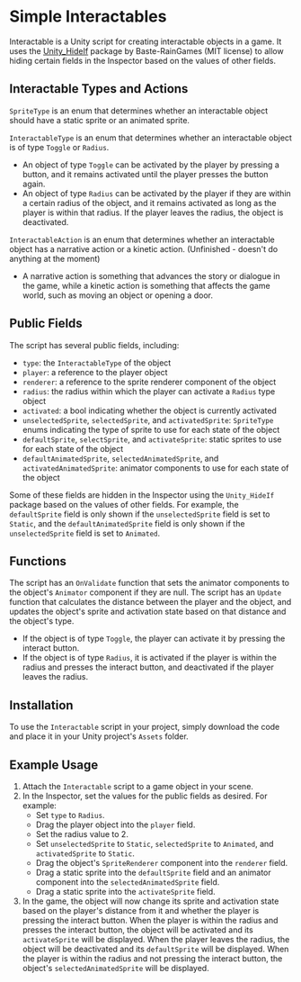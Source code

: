 # Simple Interactables

Interactable is a Unity script for creating interactable objects in a game. It uses the [Unity_HideIf](https://github.com/Baste-RainGames/Unity_HideIf) package by Baste-RainGames (MIT license) to allow hiding certain fields in the Inspector based on the values of other fields. 

## Interactable Types and Actions

`SpriteType` is an enum that determines whether an interactable object should have a static sprite or an animated sprite.

`InteractableType` is an enum that determines whether an interactable object is of type `Toggle` or `Radius`. 
- An object of type `Toggle` can be activated by the player by pressing a button, and it remains activated until the player presses the button again. 
- An object of type `Radius` can be activated by the player if they are within a certain radius of the object, and it remains activated as long as the player is within that radius. If the player leaves the radius, the object is deactivated.

`InteractableAction` is an enum that determines whether an interactable object has a narrative action or a kinetic action. (Unfinished - doesn't do anything at the moment)
- A narrative action is something that advances the story or dialogue in the game, while a kinetic action is something that affects the game world, such as moving an object or opening a door.

## Public Fields

The script has several public fields, including:
- `type`: the `InteractableType` of the object
- `player`: a reference to the player object
- `renderer`: a reference to the sprite renderer component of the object
- `radius`: the radius within which the player can activate a `Radius` type object
- `activated`: a bool indicating whether the object is currently activated
- `unselectedSprite`, `selectedSprite`, and `activatedSprite`: `SpriteType` enums indicating the type of sprite to use for each state of the object
- `defaultSprite`, `selectSprite`, and `activateSprite`: static sprites to use for each state of the object
- `defaultAnimatedSprite`, `selectedAnimatedSprite`, and `activatedAnimatedSprite`: animator components to use for each state of the object

Some of these fields are hidden in the Inspector using the `Unity_HideIf` package based on the values of other fields. For example, the `defaultSprite` field is only shown if the `unselectedSprite` field is set to `Static`, and the `defaultAnimatedSprite` field is only shown if the `unselectedSprite` field is set to `Animated`.

## Functions

The script has an `OnValidate` function that sets the animator components to the object's `Animator` component if they are null.
The script has an `Update` function that calculates the distance between the player and the object, and updates the object's sprite and activation state based on that distance and the object's type. 
- If the object is of type `Toggle`, the player can activate it by pressing the interact button. 
- If the object is of type `Radius`, it is activated if the player is within the radius and presses the interact button, and deactivated if the player leaves the radius.

## Installation

To use the `Interactable` script in your project, simply download the code and place it in your Unity project's `Assets` folder.

## Example Usage

1. Attach the `Interactable` script to a game object in your scene.
2. In the Inspector, set the values for the public fields as desired. For example:
   - Set `type` to `Radius`.
   - Drag the player object into the `player` field.
   - Set the radius value to 2.
   - Set `unselectedSprite` to `Static`, `selectedSprite` to `Animated`, and `activatedSprite` to `Static`.
   - Drag the object's `SpriteRenderer` component into the `renderer` field.
   - Drag a static sprite into the `defaultSprite` field and an animator component into the `selectedAnimatedSprite` field.
   - Drag a static sprite into the `activateSprite` field.
3. In the game, the object will now change its sprite and activation state based on the player's distance from it and whether the player is pressing the interact button. When the player is within the radius and presses the interact button, the object will be activated and its `activateSprite` will be displayed. When the player leaves the radius, the object will be deactivated and its `defaultSprite` will be displayed. When the player is within the radius and not pressing the interact button, the object's `selectedAnimatedSprite` will be displayed.

